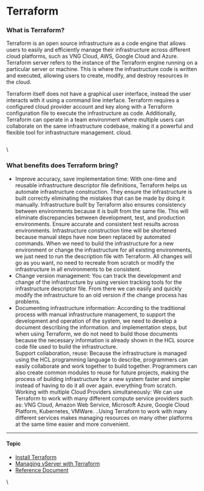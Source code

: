 # Terraform

### **What is Terraform?** <a href="#terraform-whatisterraform" id="terraform-whatisterraform"></a>

Terraform is an open source infrastructure as a code engine that allows users to easily and efficiently manage their infrastructure across different cloud platforms, such as VNG Cloud, AWS, Google Cloud and Azure. Terraform server refers to the instance of the Terraform engine running on a particular server or machine. This is where the infrastructure code is written and executed, allowing users to create, modify, and destroy resources in the cloud.

Terraform itself does not have a graphical user interface, instead the user interacts with it using a command line interface. Terraform requires a configured cloud provider account and key along with a Terraform configuration file to execute the infrastructure as code. Additionally, Terraform can operate in a team environment where multiple users can collaborate on the same infrastructure codebase, making it a powerful and flexible tool for infrastructure management. cloud.

<figure><img src="https://docs.vngcloud.vn/download/attachments/59802555/image2023-4-20_16-49-33.png?version=1&#x26;modificationDate=1684998934000&#x26;api=v2" alt=""><figcaption></figcaption></figure>

\


### **What benefits does Terraform bring?** <a href="#terraform-whatbenefitsdoesterraformbring" id="terraform-whatbenefitsdoesterraformbring"></a>

* Improve accuracy, save implementation time: With one-time and reusable infrastructure descriptor file definitions, Terraform helps us automate infrastructure construction. They ensure the infrastructure is built correctly eliminating the mistakes that can be made by doing it manually. Infrastructure built by Terraform also ensures consistency between environments because it is built from the same file. This will eliminate discrepancies between development, test, and production environments. Ensure accurate and consistent test results across environments. Infrastructure construction time will be shortened because manual steps have now been replaced by automated commands. When we need to build the infrastructure for a new environment or change the infrastructure for all existing environments, we just need to run the description file with Terraform. All changes will go as you want, no need to recreate from scratch or modify the infrastructure in all environments to be consistent.
* Change version management: You can track the development and change of the infrastructure by using version tracking tools for the infrastructure descriptor file. From there we can easily and quickly modify the infrastructure to an old version if the change process has problems.
* Documenting infrastructure information: According to the traditional process with manual infrastructure management, to support the development and operation of the system, we need to develop a document describing the information. and implementation steps, but when using Terraform, we do not need to build those documents because the necessary information is already shown in the HCL source code file used to build the infrastructure.\
  Support collaboration, reuse: Because the infrastructure is managed using the HCL programming language to describe, programmers can easily collaborate and work together to build together. Programmers can also create common modules to reuse for future projects, making the process of building infrastructure for a new system faster and simpler instead of having to do it all over again. everything from scratch.\
  Working with multiple Cloud Providers simultaneously: We can use Terraform to work with many different compute service providers such as: VNG Cloud, Amazon Web Service, Microsoft Azure, Google Cloud Platform, Kubernetes, VMWare. ..Using Terraform to work with many different services makes managing resources on many other platforms at the same time easier and more convenient.

***

#### Topic <a href="#terraform-topic" id="terraform-topic"></a>

* [Install Terraform](https://docs.vngcloud.vn/display/VSERVERENG/Install+Terraform?src=contextnavpagetreemode)
* [Managing vServer with Terraform](https://docs.vngcloud.vn/display/VSERVERENG/Managing+vServer+with+Terraform?src=contextnavpagetreemode)
* [Reference Document](https://docs.vngcloud.vn/display/VSERVERENG/Reference+Document?src=contextnavpagetreemode)

\
